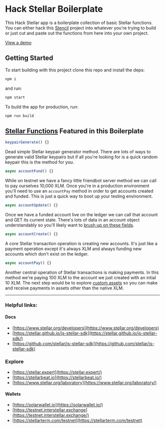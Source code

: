 # Hack Stellar Boilerplate

This Hack Stellar app is a boilerplate collection of basic Stellar functions. You can either hack this [Stencil](https://stenciljs.com) project into whatever you're trying to build or just cut and paste out the functions from here into your own project.

[View a demo](https://hack-stellar.now.sh)

## Getting Started

To start building with this project clone this repo and install the deps:

```bash
npm i
```

and run:

```bash
npm start
```

To build the app for production, run:

```bash
npm run build
```

## [Stellar Functions](https://github.com/tyvdh/hack-stellar/blob/master/src/components/app-home/app-home.tsx#L48-L176) Featured in this Boilerplate

```ts
keypairGenerate() {}
```
Dead simple Stellar keypair generator method. There are lots of ways to generate valid Stellar keypairs but if all you're looking for is a quick random keypair this is the method for you.

```ts
async accountFund() {}
```
While on testnet we have a fancy little friendbot server method we can call to pay ourselves 10,000 XLM. Once you're in a production environment you'll need to use an `accountPay` method in order to get accounts created and funded. This is just a quick way to boot up your testing environment.

```ts
async accountUpdate() {}
```
Once we have a funded account live on the ledger we can call that account and GET its current state. There's lots of data in an account object understandably so you'll likely want to [brush up on these fields](https://www.stellar.org/developers/guides/concepts/accounts.html).

```ts
async accountCreate() {}
```
A core Stellar transaction operation is creating new accounts. It's just like a payment operation except it's always XLM and always funding new accounts which don't exist on the ledger.

```ts
async accountPay() {}
```
Another central operation of Stellar transactions is making payments. In this method we're paying 100 XLM to the account we just created with an intial 10 XLM. The next step would be to explore [custom assets](https://www.stellar.org/developers/guides/concepts/assets.html) so you can make and receive payments in assets other than the native XLM.

---

### Helpful links:
#### Docs
- [https://www.stellar.org/developers](https://www.stellar.org/developers)
- [https://stellar.github.io/js-stellar-sdk](https://stellar.github.io/js-stellar-sdk/)
- [https://github.com/stellar/js-stellar-sdk](https://github.com/stellar/js-stellar-sdk)
### Explore
- [https://stellar.expert](https://stellar.expert/)
- [https://stellarbeat.io](https://stellarbeat.io/)
- [https://www.stellar.org/laboratory](https://www.stellar.org/laboratory/)
#### Wallets
- [https://solarwallet.io](https://solarwallet.io/)
- [https://testnet.interstellar.exchange](https://testnet.interstellar.exchange/)
- [https://stellarterm.com/testnet](https://stellarterm.com/testnet)
